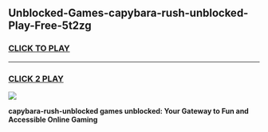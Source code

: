 
## Unblocked-Games-capybara-rush-unblocked-Play-Free-5t2zg
<h3>
<a href="https://premium76.site?title=capybara-rush-unblocked&ref=23A">CLICK TO PLAY</a></h3>
<hr>

<h3>
<a href="https://premium76.site?title=capybara-rush-unblocked&ref=23A">CLICK 2 PLAY</a>
  
</h3>

<a href="https://premium76.site?title=capybara-rush-unblocked&ref=23A"><img src="https://clearcache.store/games.png"></a>


**capybara-rush-unblocked games unblocked: Your Gateway to Fun and Accessible Online Gaming**

